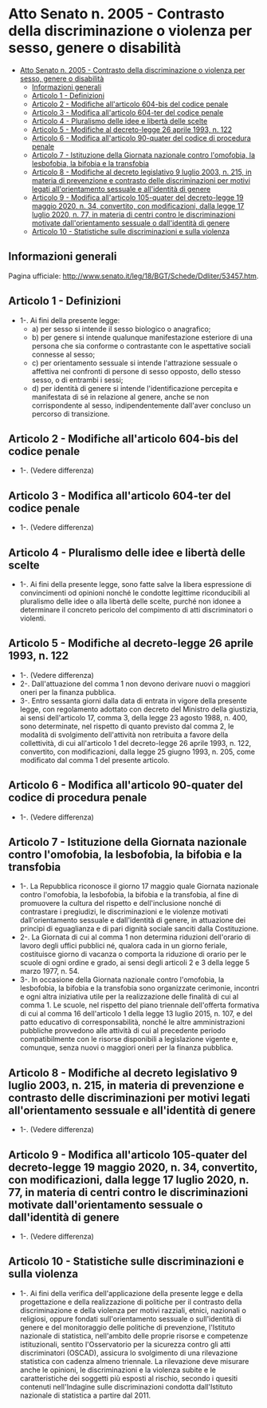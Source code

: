 # Atto Senato n. 2005 - Contrasto della discriminazione o violenza per sesso, genere o disabilità

- [Atto Senato n. 2005 - Contrasto della discriminazione o violenza per sesso, genere o disabilità](#atto-senato-n-2005---contrasto-della-discriminazione-o-violenza-per-sesso-genere-o-disabilità)
  - [Informazioni generali](#informazioni-generali)
  - [Articolo 1 - Definizioni](#articolo-1---definizioni)
  - [Articolo 2 - Modifiche all'articolo 604-bis del codice penale](#articolo-2---modifiche-allarticolo-604-bis-del-codice-penale)
  - [Articolo 3 - Modifica all'articolo 604-ter del codice penale](#articolo-3---modifica-allarticolo-604-ter-del-codice-penale)
  - [Articolo 4 - Pluralismo delle idee e libertà delle scelte](#articolo-4---pluralismo-delle-idee-e-libertà-delle-scelte)
  - [Articolo 5 - Modifiche al decreto-legge 26 aprile 1993, n. 122](#articolo-5---modifiche-al-decreto-legge-26-aprile-1993-n-122)
  - [Articolo 6 - Modifica all'articolo 90-quater del codice di procedura penale](#articolo-6---modifica-allarticolo-90-quater-del-codice-di-procedura-penale)
  - [Articolo 7 - Istituzione della Giornata nazionale contro l'omofobia, la lesbofobia, la bifobia e la transfobia](#articolo-7---istituzione-della-giornata-nazionale-contro-lomofobia-la-lesbofobia-la-bifobia-e-la-transfobia)
  - [Articolo 8 - Modifiche al decreto legislativo 9 luglio 2003, n. 215, in materia di prevenzione e contrasto delle discriminazioni per motivi legati all'orientamento sessuale e all'identità di genere](#articolo-8---modifiche-al-decreto-legislativo-9-luglio-2003-n-215-in-materia-di-prevenzione-e-contrasto-delle-discriminazioni-per-motivi-legati-allorientamento-sessuale-e-allidentità-di-genere)
  - [Articolo 9 - Modifica all'articolo 105-quater del decreto-legge 19 maggio 2020, n. 34, convertito, con modificazioni, dalla legge 17 luglio 2020, n. 77, in materia di centri contro le discriminazioni motivate dall'orientamento sessuale o dall'identità di genere](#articolo-9---modifica-allarticolo-105-quater-del-decreto-legge-19-maggio-2020-n-34-convertito-con-modificazioni-dalla-legge-17-luglio-2020-n-77-in-materia-di-centri-contro-le-discriminazioni-motivate-dallorientamento-sessuale-o-dallidentità-di-genere)
  - [Articolo 10 - Statistiche sulle discriminazioni e sulla violenza](#articolo-10---statistiche-sulle-discriminazioni-e-sulla-violenza)

## Informazioni generali

Pagina ufficiale: http://www.senato.it/leg/18/BGT/Schede/Ddliter/53457.htm.

## Articolo 1 - Definizioni

- 1-. Ai fini della presente legge:
  - a) per sesso si intende il sesso biologico o anagrafico;
  - b) per genere si intende qualunque manifestazione esteriore di una persona che sia conforme o contrastante con le aspettative sociali connesse al sesso;
  - c) per orientamento sessuale si intende l'attrazione sessuale o affettiva nei confronti di persone di sesso opposto, dello stesso sesso, o di entrambi i sessi;
  - d) per identità di genere si intende l'identificazione percepita e manifestata di sé in relazione al genere, anche se non corrispondente al sesso, indipendentemente dall'aver concluso un percorso di transizione.

## Articolo 2 - Modifiche all'articolo 604-bis del codice penale

- 1-. (Vedere differenza)

## Articolo 3 - Modifica all'articolo 604-ter del codice penale

- 1-. (Vedere differenza)

## Articolo 4 - Pluralismo delle idee e libertà delle scelte

- 1-. Ai fini della presente legge, sono fatte salve la libera espressione di convincimenti od opinioni nonché le condotte legittime riconducibili al pluralismo delle idee o alla libertà delle scelte, purché non idonee a determinare il concreto pericolo del compimento di atti discriminatori o violenti.

## Articolo 5 - Modifiche al decreto-legge 26 aprile 1993, n. 122

- 1-. (Vedere differenza)
- 2-. Dall'attuazione del comma 1 non devono derivare nuovi o maggiori oneri per la finanza pubblica.
- 3-. Entro sessanta giorni dalla data di entrata in vigore della presente legge, con regolamento adottato con decreto del Ministro della giustizia, ai sensi dell'articolo 17, comma 3, della legge 23 agosto 1988, n. 400, sono determinate, nel rispetto di quanto previsto dal comma 2, le modalità di svolgimento dell'attività non retribuita a favore della collettività, di cui all'articolo 1 del decreto-legge 26 aprile 1993, n. 122, convertito, con modificazioni, dalla legge 25 giugno 1993, n. 205, come modificato dal comma 1 del presente articolo.

## Articolo 6 - Modifica all'articolo 90-quater del codice di procedura penale

- 1-. (Vedere differenza)

## Articolo 7 - Istituzione della Giornata nazionale contro l'omofobia, la lesbofobia, la bifobia e la transfobia

- 1-. La Repubblica riconosce il giorno 17 maggio quale Giornata nazionale contro l'omofobia, la lesbofobia, la bifobia e la transfobia, al fine di promuovere la cultura del rispetto e dell'inclusione nonché di contrastare i pregiudizi, le discriminazioni e le violenze motivati dall'orientamento sessuale e dall'identità di genere, in attuazione dei princìpi di eguaglianza e di pari dignità sociale sanciti dalla Costituzione.
- 2-. La Giornata di cui al comma 1 non determina riduzioni dell'orario di lavoro degli uffici pubblici né, qualora cada in un giorno feriale, costituisce giorno di vacanza o comporta la riduzione di orario per le scuole di ogni ordine e grado, ai sensi degli articoli 2 e 3 della legge 5 marzo 1977, n. 54.
- 3-. In occasione della Giornata nazionale contro l'omofobia, la lesbofobia, la bifobia e la transfobia sono organizzate cerimonie, incontri e ogni altra iniziativa utile per la realizzazione delle finalità di cui al comma 1. Le scuole, nel rispetto del piano triennale dell'offerta formativa di cui al comma 16 dell'articolo 1 della legge 13 luglio 2015, n. 107, e del patto educativo di corresponsabilità, nonché le altre amministrazioni pubbliche provvedono alle attività di cui al precedente periodo compatibilmente con le risorse disponibili a legislazione vigente e, comunque, senza nuovi o maggiori oneri per la finanza pubblica.

## Articolo 8 - Modifiche al decreto legislativo 9 luglio 2003, n. 215, in materia di prevenzione e contrasto delle discriminazioni per motivi legati all'orientamento sessuale e all'identità di genere

- 1-. (Vedere differenza)

## Articolo 9 - Modifica all'articolo 105-quater del decreto-legge 19 maggio 2020, n. 34, convertito, con modificazioni, dalla legge 17 luglio 2020, n. 77, in materia di centri contro le discriminazioni motivate dall'orientamento sessuale o dall'identità di genere

- 1-. (Vedere differenza)

## Articolo 10 - Statistiche sulle discriminazioni e sulla violenza

- 1-. Ai fini della verifica dell'applicazione della presente legge e della progettazione e della realizzazione di politiche per il contrasto della discriminazione e della violenza per motivi razziali, etnici, nazionali o religiosi, oppure fondati sull'orientamento sessuale o sull'identità di genere e del monitoraggio delle politiche di prevenzione, l'Istituto nazionale di statistica, nell'ambito delle proprie risorse e competenze istituzionali, sentito l'Osservatorio per la sicurezza contro gli atti discriminatori (OSCAD), assicura lo svolgimento di una rilevazione statistica con cadenza almeno triennale. La rilevazione deve misurare anche le opinioni, le discriminazioni e la violenza subite e le caratteristiche dei soggetti più esposti al rischio, secondo i quesiti contenuti nell'Indagine sulle discriminazioni condotta dall'Istituto nazionale di statistica a partire dal 2011.

